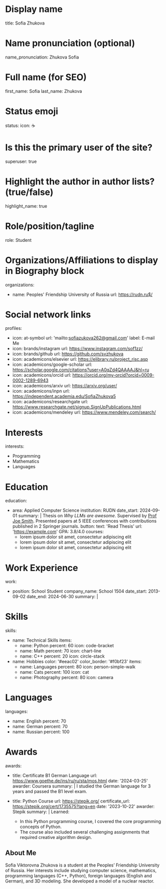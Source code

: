 # Display name
title: Sofia Zhukova 

# Name pronunciation (optional)
name_pronunciation: Zhukova Sofia

# Full name (for SEO)
first_name: Sofia
last_name: Zhukova

# Status emoji
status:
  icon: ☕️

# Is this the primary user of the site?
superuser: true

# Highlight the author in author lists? (true/false)
highlight_name: true

# Role/position/tagline
role: Student

# Organizations/Affiliations to display in Biography block
organizations:
  - name: Peoples' Friendship University of Russia
    url: https://rudn.ru$/

# Social network links
profiles:
  - icon: at-symbol
    url: 'mailto:sofiazukova262@gmail.com'
    label: E-mail Me
  - icon: brands/instagram
    url: https://www.instagram.com/sof1zz/
  - icon: brands/github
    url: https://github.com/svzhukova
  - icon: academicons/elsevier
    url: https://elibrary.ru/project_risc.asp
  - icon: academicons/google-scholar
    url: https://scholar.google.com/citations?user=A0qZd4QAAAAJ&hl=ru
  - icon: academicons/orcid
    url: https://orcid.org/my-orcid?orcid=0009-0002-1289-6943
  - icon: academicons/arxiv
    url: https://arxiv.org/user/
  - icon: academicons/inpn
    url: https://independent.academia.edu/SofiaZhukova5
  - icon: academicons/researchgate
    url: https://www.researchgate.net/signup.SignUpPublications.html
  - icon: academicons/mendeley
    url: https://www.mendeley.com/search/

# Interests
interests:
  - Programming
  - Mathematics
  - Languages

# Education
education:
  - area: Applied Computer Science
    institution: RUDN
    date_start: 2024-09-01
    summary: |
      Thesis on _Why LLMs are awesome_. Supervised by [Prof Joe Smith](https://example.com). Presented papers at 5 IEEE conferences with contributions published in 2 Springer journals.
    button:
      text: 'Read Thesis'
      url: 'https://example.com'
    GPA: 3.8/4.0
    courses:
      - lorem ipsum dolor sit amet, consectetur adipiscing elit
      - lorem ipsum dolor sit amet, consectetur adipiscing elit
      - lorem ipsum dolor sit amet, consectetur adipiscing elit

# Work Experience
work:
  - position: School Student
    company_name: School 1504
    date_start: 2013-09-02
    date_end: 2024-06-30
    summary: |

# Skills
skills:
  - name: Technical Skills
    items:
      - name: Python
        percent: 60
        icon: code-bracket
      - name: Math
        percent: 70
        icon: chart-line
      - name: C++
        percent: 20
        icon: circle-stack
  - name: Hobbies
    color: '#eeac02'
    color_border: '#f0bf23'
    items:
      - name: Languages
        percent: 80
        icon: person-simple-walk
      - name: Cats
        percent: 100
        icon: cat
      - name: Photography
        percent: 80
        icon: camera

# Languages
languages:
  - name: English
    percent: 70
  - name: German
    percent: 70
  - name: Russian
    percent: 100

# Awards
awards:
  - title: Certificate B1 German Language
    url: https://www.goethe.de/ins/ru/ru/sta/mos.html
    date: '2024-03-25'
    awarder: Coursera
    summary: |
      I studied the German language for 3 years and passed the B1 level exam.
  
  - title: Python Course
    url: https://stepik.org/
    certificate_url: https://stepik.org/cert/1735575?lang=en
    date: '2023-10-22'
    awarder: Stepik
    summary: |
      Learned:
      - In this Python programming course, I covered the core programming concepts of Python.
      - The course also included several challenging assignments that required creative algorithm design.

## About Me
Sofia Viktorovna Zhukova is a student at the Peoples’ Friendship University of Russia. Her interests include studying computer science, mathematics, programming languages (C++, Python), foreign languages (English and German), and 3D modeling. She developed a model of a nuclear reactor.
